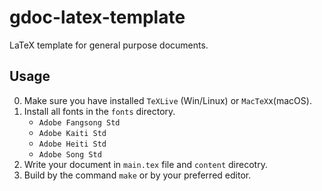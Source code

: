 # gdoc-latex-template

LaTeX template for general purpose documents.

## Usage

0. Make sure you have installed `TeXLive` (Win/Linux) or `MacTeX`x(macOS).
1. Install all fonts in the `fonts` directory.
   - `Adobe Fangsong Std`
   - `Adobe Kaiti Std`
   - `Adobe Heiti Std`
   - `Adobe Song Std`
2. Write your document in `main.tex` file and `content` direcotry.
3. Build by the command `make` or by your preferred editor.
